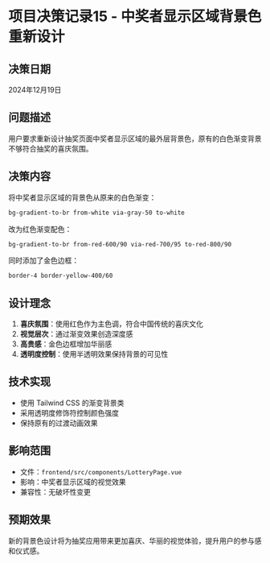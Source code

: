 # 项目决策记录15 - 中奖者显示区域背景色重新设计

## 决策日期
2024年12月19日

## 问题描述
用户要求重新设计抽奖页面中奖者显示区域的最外层背景色，原有的白色渐变背景不够符合抽奖的喜庆氛围。

## 决策内容
将中奖者显示区域的背景色从原来的白色渐变：
```css
bg-gradient-to-br from-white via-gray-50 to-white
```

改为红色渐变配色：
```css
bg-gradient-to-br from-red-600/90 via-red-700/95 to-red-800/90
```

同时添加了金色边框：
```css
border-4 border-yellow-400/60
```

## 设计理念
1. **喜庆氛围**：使用红色作为主色调，符合中国传统的喜庆文化
2. **视觉层次**：通过渐变效果创造深度感
3. **高贵感**：金色边框增加华丽感
4. **透明度控制**：使用半透明效果保持背景的可见性

## 技术实现
- 使用 Tailwind CSS 的渐变背景类
- 采用透明度修饰符控制颜色强度
- 保持原有的过渡动画效果

## 影响范围
- 文件：`frontend/src/components/LotteryPage.vue`
- 影响：中奖者显示区域的视觉效果
- 兼容性：无破坏性变更

## 预期效果
新的背景色设计将为抽奖应用带来更加喜庆、华丽的视觉体验，提升用户的参与感和仪式感。